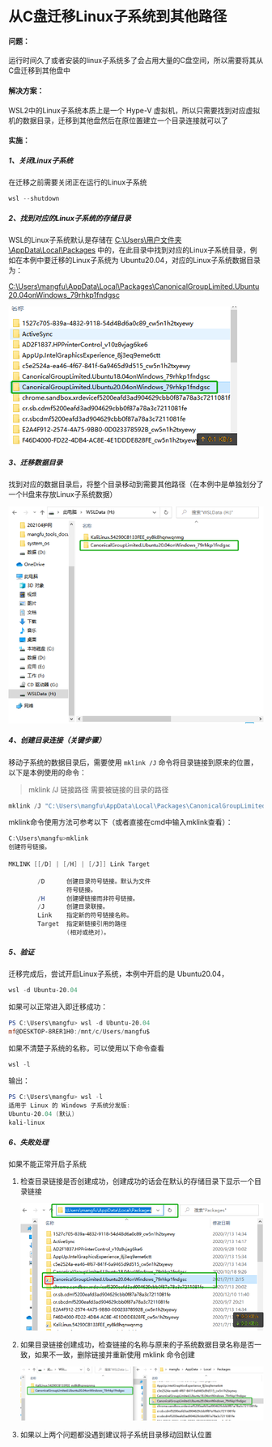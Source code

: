 # 从C盘迁移Linux子系统到其他路径



#### 问题：

运行时间久了或者安装的linux子系统多了会占用大量的C盘空间，所以需要将其从C盘迁移到其他盘中



#### 解决方案：

WSL2中的Linux子系统本质上是一个 Hype-V 虚拟机，所以只需要找到对应虚拟机的数据目录，迁移到其他盘然后在原位置建立一个目录连接就可以了



#### 实施：

##### 1、关闭Linux子系统

在迁移之前需要关闭正在运行的Linux子系统

```powershell
wsl --shutdown
```



##### 2、找到对应的Linux子系统的存储目录

WSL的Linux子系统默认是存储在 <u>C:\Users\用户文件夹\AppData\Local\Packages</u> 中的，在此目录中找到对应的Linux子系统目录，例如在本例中要迁移的Linux子系统为 Ubuntu20.04，对应的Linux子系统数据目录为：

<u>C:\Users\mangfu\AppData\Local\Packages\CanonicalGroupLimited.Ubuntu20.04onWindows_79rhkp1fndgsc</u>

![image-20210711020306041](images/从C盘迁移Linux子系统到其他路径/1.png)



##### 3、迁移数据目录

找到对应的数据目录后，将整个目录移动到需要其他路径（在本例中是单独划分了一个H盘来存放Linux子系统数据）

![image-20210711021624319](images/从C盘迁移Linux子系统到其他路径/2.png)



##### 4、创建目录连接（关键步骤）

移动子系统的数据目录后，需要使用 `mklink /J` 命令将目录链接到原来的位置，以下是本例使用的命令：

>   mklink /J 链接路径 需要被链接的目录的路径

```powershell
mklink /J "C:\Users\mangfu\AppData\Local\Packages\CanonicalGroupLimited.Ubuntu20.04onWindows_79rhkp1fndgsc" "H:\CanonicalGroupLimited.Ubuntu20.04onWindows_79rhkp1fndgsc"
```



mklink命令使用方法可参考以下（或者直接在cmd中输入mklink查看）：

```powershell
C:\Users\mangfu>mklink
创建符号链接。

MKLINK [[/D] | [/H] | [/J]] Link Target

        /D      创建目录符号链接。默认为文件
                符号链接。
        /H      创建硬链接而非符号链接。
        /J      创建目录联接。
        Link    指定新的符号链接名称。
        Target  指定新链接引用的路径
                (相对或绝对)。
```



##### 5、验证

迁移完成后，尝试开启Linux子系统，本例中开启的是 Ubuntu20.04，

```powershell
wsl -d Ubuntu-20.04
```

如果可以正常进入即迁移成功：

```powershell
PS C:\Users\mangfu> wsl -d Ubuntu-20.04
mf@DESKTOP-8RER1H0:/mnt/c/Users/mangfu$
```



如果不清楚子系统的名称，可以使用以下命令查看

```powershell
wsl -l
```

输出：

```powershell
PS C:\Users\mangfu> wsl -l
适用于 Linux 的 Windows 子系统分发版:
Ubuntu-20.04 (默认)
kali-linux
```





##### 6、失败处理

如果不能正常开启子系统

1.  检查目录链接是否创建成功，创建成功的话会在默认的存储目录下显示一个目录链接

    ![image-20210711023959176](images/从C盘迁移Linux子系统到其他路径/3.png)

2.  如果目录链接创建成功，检查链接的名称与原来的子系统数据目录名称是否一致，如果不一致，删除链接并重新使用 mklink 命令创建

    ![image-20210711024225488](images/从C盘迁移Linux子系统到其他路径/4.png)

3.  如果以上两个问题都没遇到建议将子系统目录移动回默认位置

